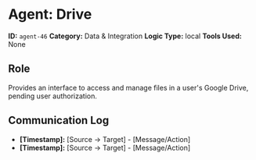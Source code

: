 # Agent: Drive

**ID:** `agent-46`
**Category:** Data & Integration
**Logic Type:** local
**Tools Used:** None

## Role

Provides an interface to access and manage files in a user's Google Drive, pending user authorization.

## Communication Log

*   **[Timestamp]:** [Source -> Target] - [Message/Action]
*   **[Timestamp]:** [Source -> Target] - [Message/Action]
